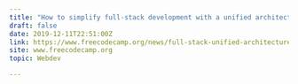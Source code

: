 ```yaml
---
title: "How to simplify full-stack development with a unified architecture"
draft: false
date: 2019-12-11T22:51:00Z
link: https://www.freecodecamp.org/news/full-stack-unified-architecture/?utm_medium=RSS&utm_source=hune
site: www.freecodecamp.org
topic: Webdev  

---
```

